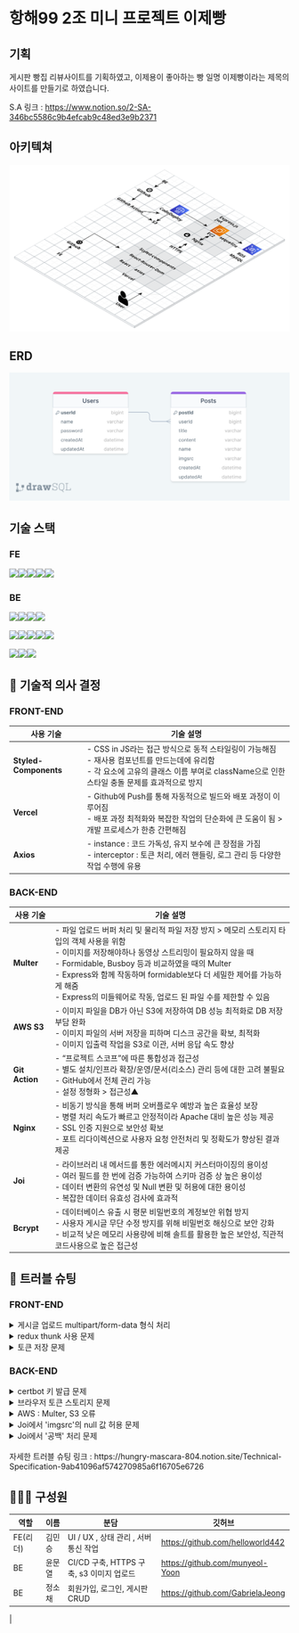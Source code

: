 # 항해99 2조 미니 프로젝트 이제빵

## 기획

게시판 빵집 리뷰사이트를 기획하였고, 이제용이 좋아하는 빵 일명 이제빵이라는 제목의 사이트를 만들기로 하였습니다.

S.A 링크 : https://www.notion.so/2-SA-346bc5586c9b4efcab9c48ed3e9b2371

## 아키텍쳐

![아키텍쳐](/architecture.png)

## ERD

![ERD](</drawSQL-mini-be-erd-export-2023-07-17%20(1).png>)

## 기술 스택

### FE

![](https://camo.githubusercontent.com/eea3c89b5aa320f391bd9ce962c4ef7d92c943a56c376c6cbac82be641585101/68747470733a2f2f696d672e736869656c64732e696f2f62616467652f4a6176615363726970742d4637444631453f7374796c653d666f722d7468652d6261646765266c6f676f3d4a617661536372697074266c6f676f436f6c6f723d626c61636b)![](https://camo.githubusercontent.com/20779f9d605be40d4f84bbc93a5fee22e86068e785a0c0ed8d90d3d15041a3fc/68747470733a2f2f696d672e736869656c64732e696f2f62616467652f52656163742d3631444146423f7374796c653d666f722d7468652d6261646765266c6f676f3d5265616374266c6f676f436f6c6f723d626c61636b)![](https://camo.githubusercontent.com/40ae88f73ae80a91fc3035364417afdb9936bb558c50cbb9fbed2d476d7daa87/68747470733a2f2f696d672e736869656c64732e696f2f62616467652f526561637420526f757465722d4341343234353f7374796c653d666f722d7468652d6261646765266c6f676f3d526561637420526f75746572266c6f676f436f6c6f723d7768697465)![](https://camo.githubusercontent.com/40a02fbec2410fe98c2dfbe605d4243eaec9d28f187d4db194f028159fb89ec0/68747470733a2f2f696d672e736869656c64732e696f2f62616467652f4178696f732d3541323945343f7374796c653d666f722d7468652d6261646765266c6f676f3d4178696f73266c6f676f436f6c6f723d7768697465)![](https://camo.githubusercontent.com/2fae549118710fd8284be62292b9e9a6cdd561cb50d46f35938b08dc3fc2c4e7/68747470733a2f2f696d672e736869656c64732e696f2f62616467652f56657263656c2d3030303030303f7374796c653d666f722d7468652d6261646765266c6f676f3d76657263656c266c6f676f436f6c6f723d7768697465)

### BE

![](https://camo.githubusercontent.com/7d7b100e379663ee40a20989e6c61737e6396c1dafc3a7c6d2ada8d4447eb0e4/68747470733a2f2f696d672e736869656c64732e696f2f62616467652f6e6f64652e6a732d3644413535463f7374796c653d666f722d7468652d6261646765266c6f676f3d6e6f64652e6a73266c6f676f436f6c6f723d7768697465)![](https://camo.githubusercontent.com/5f06192d3f3c5bcd392b6936d8c3c40d4c6aad18920bc7abf67c11f5ccfd4942/68747470733a2f2f696d672e736869656c64732e696f2f62616467652f657870726573732d3030303030303f7374796c653d666f722d7468652d6261646765266c6f676f3d65787072657373266c6f676f436f6c6f723d7768697465)![](https://camo.githubusercontent.com/d8ac4c7a04a98fe1c0c982f18f0522c58e5cdee512e94a57d3d552dad6eb3bd8/68747470733a2f2f696d672e736869656c64732e696f2f62616467652f4a534f4e2057656220546f6b656e732d3030303030303f7374796c653d666f722d7468652d6261646765266c6f676f3d4a534f4e2057656220546f6b656e73266c6f676f436f6c6f723d7768697465)![](https://camo.githubusercontent.com/5d9bcd13fd23ed15ba13c4eb64e76504c351655c3097203bf15860286c5f9aba/68747470733a2f2f696d672e736869656c64732e696f2f62616467652f504d322d3242303337413f7374796c653d666c61742d737175617265266c6f676f3d504d32266c6f676f436f6c6f723d7768697465)

![](https://camo.githubusercontent.com/97ab783ee5c3992b11126cce973670e336acc4e71829dd0ad39aa339a43b771b/68747470733a2f2f696d672e736869656c64732e696f2f62616467652f676974687562616374696f6e732d3230383846462e7376673f7374796c653d666f722d7468652d6261646765266c6f676f3d676974687562616374696f6e73266c6f676f436f6c6f723d7768697465)![](https://camo.githubusercontent.com/cf5c1e40095f0f323b7763d51da79ec685aaf6856d2d1d1c87bae70b6b194b97/68747470733a2f2f696d672e736869656c64732e696f2f62616467652f2d616d617a6f6e73332d4542303031423f7374796c653d666f722d7468652d6261646765266c6f676f3d616d617a6f6e7333266c6f676f436f6c6f723d7768697465)![](https://camo.githubusercontent.com/4562c2cf5e2f49554c7c82ece5b905d8982e57951aa3a7966467022733b2d374/68747470733a2f2f696d672e736869656c64732e696f2f62616467652f2d616d617a6f6e6563322d4646393930303f7374796c653d666f722d7468652d6261646765266c6f676f3d616d617a6f6e656332266c6f676f436f6c6f723d7768697465)![](https://camo.githubusercontent.com/76cd4c8e806c489ba3947bd2cb881e2e52c76f0a0038bee37d46fee94c6175a1/68747470733a2f2f696d672e736869656c64732e696f2f62616467652f2d41575320436f64654465706c6f792d3542413734353f7374796c653d666f722d7468652d6261646765266c6f676f3d41575320436f64654465706c6f79266c6f676f436f6c6f723d7768697465)![](https://camo.githubusercontent.com/933c97f50caaea4aaca1ac2f6bf306446ff6df4291ce0a70965ab0d11acd4385/68747470733a2f2f696d672e736869656c64732e696f2f62616467652f2d4e67696e782d677265656e3f7374796c653d666f722d7468652d6261646765266c6f676f3d4e67696e78266c6f676f436f6c6f723d7768697465)

![](https://camo.githubusercontent.com/41a19c1f24581c8c317a881a47582c6d73af2b20e0f6b9aab7ec0bb43ddba88b/68747470733a2f2f696d672e736869656c64732e696f2f62616467652f2d616d617a6f6e7264732d3532374646463f7374796c653d666f722d7468652d6261646765266c6f676f3d616d617a6f6e726473266c6f676f436f6c6f723d7768697465)![](https://camo.githubusercontent.com/124c378aa588501ba68fa7878eb2eec94f2e443f7c6a94c562e66cdc4d617b1b/68747470733a2f2f696d672e736869656c64732e696f2f62616467652f2d6d7973716c2d626c75653f7374796c653d666f722d7468652d6261646765266c6f676f3d4d7973716c266c6f676f436f6c6f723d7768697465)![](https://camo.githubusercontent.com/50c8dacf8a3468b5c4150b154d41c0d5a4c95ab11a2e3a589bb2a86a9e110bc3/68747470733a2f2f696d672e736869656c64732e696f2f62616467652f2d73657175656c697a652d626c75653f7374796c653d666f722d7468652d6261646765266c6f676f3d53657175656c697a65266c6f676f436f6c6f723d7768697465)

## 🌲 기술적 의사 결정

### FRONT-END

| 사용 기술             | 기술 설명                                                                                                                                                                                      |
| --------------------- | ---------------------------------------------------------------------------------------------------------------------------------------------------------------------------------------------- |
| **Styled-Components** | - CSS in JS라는 접근 방식으로 동적 스타일링이 가능해짐<br>- 재사용 컴포넌트를 만드는데에 유리함<br>- 각 요소에 고유의 클래스 이름 부여로 className으로 인한 스타일 충돌 문제를 효과적으로 방지 |
| **Vercel**            | - Github에 Push를 통해 자동적으로 빌드와 배포 과정이 이루어짐<br>- 배포 과정 최적화와 복잡한 작업의 단순화에 큰 도움이 됨 > 개발 프로세스가 한층 간편해짐                                      |
| **Axios**             | - instance : 코드 가독성, 유지 보수에 큰 장점을 가짐<br>- interceptor : 토큰 처리, 에러 핸들링, 로그 관리 등 다양한 작업 수행에 유용                                                           |

### BACK-END

| 사용 기술      | 기술 설명                                                                                                                                                                                                                                                                                                                                                           |
| -------------- | ------------------------------------------------------------------------------------------------------------------------------------------------------------------------------------------------------------------------------------------------------------------------------------------------------------------------------------------------------------------- |
| **Multer**     | - 파일 업로드 버퍼 처리 및 물리적 파일 저장 방지 > 메모리 스토리지 타입의 객체 사용을 위함 </br>- 이미지를 저장해야하나 동영상 스트리밍이 필요하지 않을 때 </br>- Formidable, Busboy 등과 비교하였을 때의 Multer </br> - Express와 함께 작동하며 formidable보다 더 세밀한 제어를 가능하게 해줌 </br>- Express의 미들웨어로 작동, 업로드 된 파일 수를 제한할 수 있음 |
| **AWS S3**     | - 이미지 파일을 DB가 아닌 S3에 저장하여 DB 성능 최적화로 DB 저장 부담 완화 </br> - 이미지 파일의 서버 저장을 피하며 디스크 공간을 확보, 최적화 </br> - 이미지 입출력 작업을 S3로 이관, 서버 응답 속도 향상                                                                                                                                                          |
| **Git Action** | - “프로젝트 스코프”에 따른 통합성과 접근성 </br> - 별도 설치/인프라 확장/운영/문서(리소스) 관리 등에 대한 고려 불필요 </br> - GitHub에서 전체 관리 가능 </br> - 설정 정형화 > 접근성▲                                                                                                                                                                               |
| **Nginx**      | - 비동기 방식을 통해 버퍼 오버플로우 예방과 높은 효율성 보장 </br> - 병렬 처리 속도가 빠르고 안정적이라 Apache 대비 높은 성능 제공 </br> - SSL 인증 지원으로 보안성 확보 </br> - 포트 리다이렉션으로 사용자 요청 안전처리 및 정확도가 향상된 결과 제공                                                                                                              |
| **Joi**        | - 라이브러리 내 메서드를 통한 에러메시지 커스터마이징의 용이성 </br> - 여러 필드를 한 번에 검증 가능하여 스키마 검증 상 높은 용이성 </br> - 데이터 변환의 유연성 및 Null 변환 및 허용에 대한 용이성 </br> - 복잡한 데이터 유효성 검사에 효과적                                                                                                                      |
| **Bcrypt**     | - 데이터베이스 유출 시 평문 비밀번호의 계정보안 위협 방지 </br> - 사용자 게시글 무단 수정 방지를 위해 비밀번호 해싱으로 보안 강화 </br> - 비교적 낮은 메모리 사용량에 비해 솔트를 활용한 높은 보안성, 직관적 코드사용으로 높은 접근성                                                                                                                               |

## 🧨 트러블 슈팅

### FRONT-END

<details>
<summary>게시글 업로드 multipart/form-data 형식 처리</summary>
  <br>
  
  **`문제`**
  
  게시글 업로드 과정에서 파일을 보내기 때문에 프론트에서는 formData로 해당데이터를 서버로 전송할 필요가 있었음. custom hooks으로 분리하자, 해당 코드가 바뀌면 모든 코드가 다 formData 형식으로 바뀜.
    
  **`해결`**
  
  custom hooks을 제거하고, 각 컨테이너 컴포넌트마다 onChange 핸들러와 onSubmit 핸들러를 만들어서 각각 상태를 관리하는 코드로 변환함.

</details>
<details>
<summary>redux thunk 사용 문제</summary>
<br>

**`문제`**

redux thunk는 redux의 미들웨어임. 이는 액션을 reducer로 보내기 전에 원하는 작업을 할 수 있는 툴인데, 비동기 통신을 했을 때 그 결과를 전역 상태로 관리할 수 있다는 이점이 있지만 이번 프로젝트에서는 이점을 활용할 필요성이 없었음.
**`해결`**

redux thunk대신 usestate hooks을 통한 지역상태 관리로서 해당 컴포넌트의 상태가 종속될 수 있도록 관리함. 또한, 코드가 길어지고 가독성이 떨어지는 것을 막기 위하여 비동기 통신 지역 상태 관리와 관련된 로직을 custom hooks를 통해 따로 분리.

</details>
<details>
<summary>토큰 저장 문제</summary>

**`문제`**

서버로부터 토큰을 클라이언트가 받아, 해당 토큰을 웹스토리지 또는 쿠키에 저장해야 하는 문제가 있었음.

**`해결`**

쿠키의 경우 보안에 취약하고, 웹스토리지의 공간이 작음. 또한, 매번 서버에게 요청해야 한다는 단점점이 있었음. 반면 웹스토리지, 그 중에서도 로컬 스토리지의 경우 보안에 강하며 웹스토리지 공간도 크고, 매번 서버에 요청을 보내지 않아도 되며, 반영구적으로 데이터가 보존된다는 장점이 있었음. 따라서 토큰을 로컬 스토리지에 저장하기로 함.

</details>

### BACK-END

<details>
<summary>certbot 키 발급 문제</summary>

  <br>
  
  **`문제`**
서버에 SSL 인증서를 설치하려고 Certbot을 사용하여 인증키를 발급하려고 했으나 실패하였음. 인증 키 발급 과정에서 unauthorized 오류와 Invalid response 오류가 발생, 시도를 반복해도 동일한 오류가 재차 발생했음.

**`해결`**
레코드 주소를 여러개 사용하던 DNS 설정을 수정, 레코드 수정 후 ‘certbot”을 재실행하니 SSL 인증서 발급이 정상적으로 실행됨.

</details>
<details>
<summary>브라우저 토큰 스토리지 문제</summary>

<br>

**`문제`**
JWT Access Token 인증 시 “로그인이 필요한 기능입니다.” 에러가 지속적으로 발생함. 에러 로그를 확인, 쿠키값을 가져오지 못 해 쿠키가 브라우저 헤더에는 전달이 되었으나, 스토리지에 담기지 않는 것을 알 수 있었음. 초기에는 CORS 문제로 판단, 백엔드 측 CORS 옵션을 수정했으나 효과 전무. 쿠키 전달 문제로 판단하여 다양한 쿠키 옵션을 사용해 보았으나 여전히 효과가 없었음. 프론트 측에서도 axios를 사용하여 해결해보고자 했으나 오히려 CORS 에러가 발생하였음.

**`해결`**
header로 토큰을 받아 access토큰을 인증 완료함. 대부분의 웹 애플리케이션은 쿠키의 이름을 대소문자 구분 없이 처리함. Header 필드는 대소문자를 구분하지 않는게 일반적인 관행이라는 것을 알게됨. 시간 관계상 더 자세히 알아볼 수 없었지만 시간이 더 있었다면 자세히 알아볼 수 있었을 것으로 생각됨.

</details>
<details>
<summary>AWS : Multer, S3 오류</summary>
<br>

**`문제`**
Multer-S3을 통해 이미지를 핸들링 하던 중 AWS S3에 접근할 수 없다는 에러가 발생함.

**`해결`**
AWS의 액세스 설정을 퍼블릭으로 바꾼 뒤 해결됨.
multer-s3 다운그레이드를 통해 버전을 바꾸는 것을 성공함.

</details>
<details>
<summary>Joi에서 'imgsrc'의 null 값 허용 문제</summary>
<br>

**`문제`**
프로젝트를 진행하면서 사용자가 'imgsrc'필드에 null 값을 제공할 수 있도록 허용해야 하는 요구사항이 있었음. 하지만 초기에 설정한 Joi 스키마는 이를 허용하지 않아, 사용자가 'imgsrc' 필드에 null을 입력하면 유효하지 않은 값으로 처리하는 문제가 발생함.

**`해결`**
수정한 스키마를 적용한 후, 사용자가 'imgsrc' 필드에 null 값을 제공하는 경우에도 Joi가 이를 유효한 값으로 처리하였음. 따라서 사용자가 'imgsrc' 필드에 null 값을 제공하면, 이제 요청이 성공적으로 처리되어, 이전에 발생하던 문제해결.

</details>
<details>
<summary> Joi에서 '공백' 처리 문제</summary>
<br>

**`문제`**
프로젝트 진행 중, 사용자가 특정 필드에 공백 (예: " ")만 입력했을 경우, Joi에서 이를 유효한 입력으로 처리하는 문제가 발생함. 이로 인해, 사용자가 공백만을 제공하는 경우에도 요청이 성공적으로 처리되어, 예상치 못한 데이터가 데이터베이스에 저장되는 문제가 있었음.

**`해결`**
수정한 스키마를 적용한 후, 사용자가 공백만 제공하는 경우에도 Joi가 이를 유효하지 않은 값으로 처리함. 따라서, 사용자가 공백만 입력하는 경우 요청이 성공적으로 처리되지 않아, 이전에 발생하던 예상치 못한 데이터가 데이터베이스에 저장되는 문제해결 완료.

</details>
</br>
자세한 트러블 슈팅 링크 : https://hungry-mascara-804.notion.site/Technical-Specification-9ab41096af574270985a6f16705e6726

## 👨‍👩‍👧 구성원

| 역할     | 이름   | 분담                                     | 깃허브                           |
| -------- | ------ | ---------------------------------------- | -------------------------------- |
| FE(리더) | 김민승 | UI / UX , 상태 관리 , 서버 통신 작업     | https://github.com/helloworld442 |
| BE       | 윤문열 | CI/CD 구축, HTTPS 구축, s3 이미지 업로드 | https://github.com/munyeol-Yoon  |
| BE       | 정소채 | 회원가입, 로그인, 게시판 CRUD            | https://github.com/GabrielaJeong |

|
